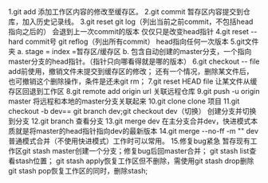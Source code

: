 1.git add
	添加工作区内容的修改至缓存区。
2.git commit
	暂存区内容提交到仓库，加入历史记录线。
3.git reset     git log（列出当前之前commit，不包括head指向之后的）
	会退到上一次commit的版本 仅仅只是改变head指针
4.git reset --hard commit号      git reflog（列出所有commit）
	head指向任何一次版本
5.git文件夹
	a. stage = index =暂存区/缓存区
	b. 包含自动创建的master分支，一个指向master分支的head指针。（指针只向哪看得就是哪的版本）
6.git checkout -- file
	add前使用，撤销文件未提交到缓存区的修改；
	还有一个情况，删除某文件后，也可撤销这个删除操作，条件是还未git rm；
7.git reset HEAD file
	让某文件从缓存区回退到工作区
8.git remote add origin url
	关联远程仓库
9.git push -u origin master
	将远程和本地的master分支关联起来
10.git clone
	clone 项目
	<!-- 分支 -->
11.git checkout -b dev== git branch dev;git checkout dev（切换）
	创建分支并切换到分支
12.git branch
	查看分支
13.git merge dev
	在主分支合并dev，快进模式本质就是将master的head指针指向dev的最新版本
14.git merge --no-ff -m "" dev
	普通模式合并（不使用快进模式）工作时可以常用。
15.修复bug紧急
	暂存现有工作区git stash
	master创建一个分支；修复bug后回master合并；
	git stash list查看stash位置；
	git stash apply恢复工作区但不删除，需使用git stash drop删除
	git stash pop恢复工作区的同时，删除stash;














